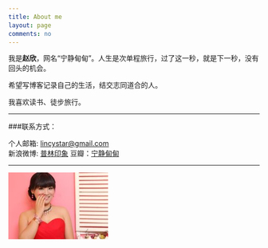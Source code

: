 ```yaml
---
title: About me
layout: page
comments: no
---
```


我是**赵欣**，网名“宁静甸甸”。人生是次单程旅行，过了这一秒，就是下一秒，没有回头的机会。

希望写博客记录自己的生活，结交志同道合的人。

我喜欢读书、徒步旅行。

----

###联系方式：        

个人邮箱: [lincystar@gmail.com](mailto:lincystar@gmail.com)     
新浪微博: [普林印象](http://weibo.com/u/2553433143)
豆瓣：[宁静甸甸](http://www.douban.com/people/49131083/)         

----
![lzhao](/assets/images/lz.jpg)
